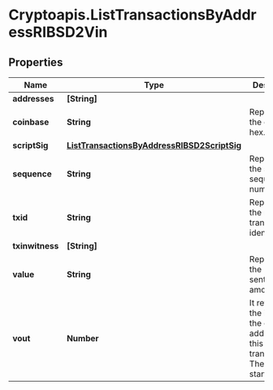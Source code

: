 # Cryptoapis.ListTransactionsByAddressRIBSD2Vin

## Properties

Name | Type | Description | Notes
------------ | ------------- | ------------- | -------------
**addresses** | **[String]** |  | 
**coinbase** | **String** | Represents the coinbase hex. | [optional] 
**scriptSig** | [**ListTransactionsByAddressRIBSD2ScriptSig**](ListTransactionsByAddressRIBSD2ScriptSig.md) |  | 
**sequence** | **String** | Represents the script sequence number. | 
**txid** | **String** | Represents the reference transaction identifier. | [optional] 
**txinwitness** | **[String]** |  | 
**value** | **String** | Represents the sent/received amount. | [optional] 
**vout** | **Number** | It refers to the index of the output address of this transaction. The index starts from 0. | 


